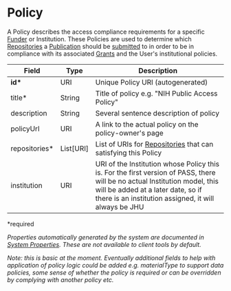 # Policy

A Policy describes the access compliance requirements for a specific [Funder](Funder.md) or Institution. These Policies are used to determine which [Repositories](Repository.md) a [Publication](Publication.md) should be [submitted](Submission.md) to in order to be in compliance with its associated [Grants](Grant.md) and the User's institutional policies.

| Field  		| Type  		| Description |
| ------------- | ------------- | ------------- |
| __id*__ | URI | Unique Policy URI (autogenerated) |
| title* | String | Title of policy e.g. "NIH Public Access Policy" |
| description | String | Several sentence description of policy |
| policyUrl | URI | A link to the actual policy on the policy-owner's page |
| repositories* | List[URI] | List of URIs for [Repositories](Repository.md) that can satisfying this Policy |
| institution | URI | URI of the Institution whose Policy this is. For the first version of PASS, there will be no actual Institution model, this will be added at a later date, so if there is an institution assigned, it will always be JHU |
 
*required 

*Properties automatically generated by the system are documented in [System Properties](SystemProperties.md). These are not available to client tools by default.*

_Note: this is basic at the moment. Eventually additional fields to help with application of policy logic could be added e.g. materialType to support data policies, some sense of whether the policy is required or can be overridden by complying with another policy etc._
